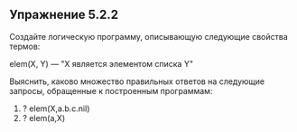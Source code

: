 ## Упражнение 5.2.2
Создайте логическую программу, описывающую следующие свойства термов:

elem(X, Y) — "X является элементом списка Y"

Выяснить, каково множество правильных ответов на следующие запросы, обращенные к построенным программам:
1. ? elem(X,a.b.c.nil)
2. ? elem(a,X)
